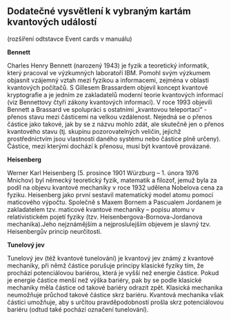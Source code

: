 ## Dodatečné vysvětlení k vybraným kartám kvantových událostí
(rozšíření odtstavce Event cards v manuálu)

**Bennett**

Charles Henry Bennett (narozený 1943) je fyzik a teoretický informatik, který pracoval ve výzkumných laboratoří IBM. Pomohl svým výzkumem objasnit vzájemný vztah mezi fyzikou a informacemi, zejména v oblasti kvantových počítačů. S Gillesem Brassardem objevil koncept kvantové kryptografie a je jedním ze zakladatelů moderní teorie kvantových informací (viz Bennettovy čtyři zákony kvantových informací). V roce 1993 objevili Bennett a Brassard ve spolupráci s ostatními „kvantovou teleportaci“ - přenos stavu mezi částicemi na velkou vzdálenost. Nejedná se o přenos částice jako takové, jak by se z názvu mohlo zdát, ale skutečně jen o přenos kvantového stavu (tj. skupinu pozorovatelných veličin, jejichž prostřednictvím jsou vlastnosti daného systému nebo částice plně určeny). Částice, mezi kterými dochází k přenosu, musí být kvantově provázané.

**Heisenberg**

Werner Karl Heisenberg (5. prosince 1901 Würzburg – 1. února 1976 Mnichov) byl německý teoretický fyzik, matematik a filozof, jemuž byla za podíl na objevu kvantové mechaniky v roce 1932 udělena Nobelova cena za fyziku. Heisenberg jako první sestavil matematický model atomu pomocí maticového výpočtu. Společně s Maxem Bornem a Pascualem Jordanem je zakladatelem tzv. maticové kvantové mechaniky – popisu atomu v relativistickém pojetí fyziky (tzv. Heisenbergova-Bornova-Jordanova mechanika).Jeho nejznámějším a nejproslulejším objevem je slavný tzv. Heisenbergův princip neurčitosti.

**Tunelový jev**

Tunelový jev (též kvantové tunelování) je kvantový jev známý z kvantové mechaniky, při němž částice porušuje principy klasické fyziky tím, že prochází potenciálovou bariérou, která je vyšší než energie částice. Pokud je energie částice menší než výška bariéry, pak by se podle klasické mechaniky měla částice od takové bariéry odrazit zpět. Klasická mechanika neumožňuje průchod takové částice skrz bariéru. Kvantová mechanika však částici umožňuje, aby s určitou pravděpodobností prošla skrz potenciálovou bariéru (odtud také pochází označení tunelování).
